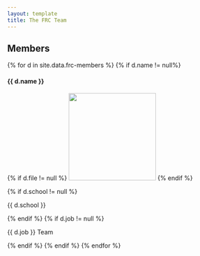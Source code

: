 ```yaml
---
layout: template
title: The FRC Team
---
```

<h2>Members</h2>

{% for d in site.data.frc-members %}
  {% if d.name != null%}
  <h4>{{ d.name }}</h4>
  {% if d.file != null %}
  <img src="{{ site.url }}/assets/img/stryke-force/students-frc/{{ d.file }}" width="200px">
  {% endif %}

  {% if d.school != null %}
  <p>{{ d.school }}</p>
  {% endif %}
  {% if d.job != null %}
  <p>{{ d.job }} Team</p>
  {% endif %}
  {% endif %}
{% endfor %}

